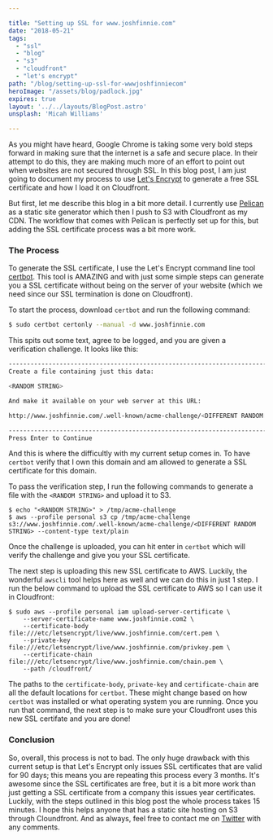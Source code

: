 ```yaml
---

title: "Setting up SSL for www.joshfinnie.com"
date: "2018-05-21"
tags:
  - "ssl"
  - "blog"
  - "s3"
  - "cloudfront"
  - "let's encrypt"
path: "/blog/setting-up-ssl-for-wwwjoshfinniecom"
heroImage: "/assets/blog/padlock.jpg"
expires: true
layout: '../../layouts/BlogPost.astro'
unsplash: 'Micah Williams'

---
```


As you might have heard, Google Chrome is taking some very bold steps forward in making sure that the internet is a safe and secure place. In their attempt to do this, they are making much more of an effort to point out when websites are not secured through SSL. In this blog post, I am just going to document my process to use [Let's Encrypt](https://letsencrypt.org/) to generate a free SSL certificate and how I load it on Cloudfront.

But first, let me describe this blog in a bit more detail. I currently use [Pelican](http://docs.getpelican.com/en/stable/) as a static site generator which then I push to S3 with Cloudfront as my CDN. The workflow that comes with Pelican is perfectly set up for this, but adding the SSL certificate process was a bit more work.

### The Process

To generate the SSL certificate, I use the Let's Encrypt command line tool [certbot](https://certbot.eff.org/). This tool is AMAZING and with just some simple steps can generate you a SSL certificate without being on the server of your website (which we need since our SSL termination is done on Cloudfront).

To start the process, download `certbot` and run the following command:

```bash
$ sudo certbot certonly --manual -d www.joshfinnie.com

```

This spits out some text, agree to be logged, and you are given a verification challenge. It looks like this:

```bash
-------------------------------------------------------------------------------
Create a file containing just this data:

<RANDOM STRING>

And make it available on your web server at this URL:

http://www.joshfinnie.com/.well-known/acme-challenge/<DIFFERENT RANDOM STRING>

-------------------------------------------------------------------------------
Press Enter to Continue
```

And this is where the difficultly with my current setup comes in. To have `certbot` verify that I own this domain and am allowed to generate a SSL certificate for this domain.

To pass the verification step, I run the following commands to generate a file with the `<RANDOM STRING>` and upload it to S3.

```
$ echo "<RANDOM STRING>" > /tmp/acme-challenge
$ aws --profile personal s3 cp /tmp/acme-challenge s3://www.joshfinnie.com/.well-known/acme-challenge/<DIFFERENT RANDOM STRING> --content-type text/plain
```

Once the challenge is uploaded, you can hit enter in `certbot` which will verify the challenge and give you your SSL certificate.

The next step is uploading this new SSL certificate to AWS. Luckily, the wonderful `awscli` tool helps here as well and we can do this in just 1 step. I run the below command to upload the SSL certificate to AWS so I can use it in Cloudfront:

```
$ sudo aws --profile personal iam upload-server-certificate \
    --server-certificate-name www.joshfinnie.com2 \
    --certificate-body file:///etc/letsencrypt/live/www.joshfinnie.com/cert.pem \
    --private-key file:///etc/letsencrypt/live/www.joshfinnie.com/privkey.pem \
    --certificate-chain file:///etc/letsencrypt/live/www.joshfinnie.com/chain.pem \
    --path /cloudfront/
```

The paths to the `certificate-body`, `private-key` and `certificate-chain` are all the default locations for `certbot`. These might change based on how `certbot` was installed or what operating system you are running. Once you run that command, the next step is to make sure your Cloudfront uses this new SSL certifate and you are done!

### Conclusion

So, overall, this process is not to bad. The only huge drawback with this current setup is that Let's Encrypt only issues SSL certificates that are valid for 90 days; this means you are repeating this process every 3 months. It's awesome since the SSL certificates are free, but it is a bit more work than just getting a SSL certificate from a company this issues year certificates. Luckily, with the steps outlined in this blog post the whole process takes 15 minutes. I hope this helps anyone that has a static site hosting on S3 through Cloundfront. And as always, feel free to contact me on [Twitter](https://twitter.com/joshfinnie) with any comments.
